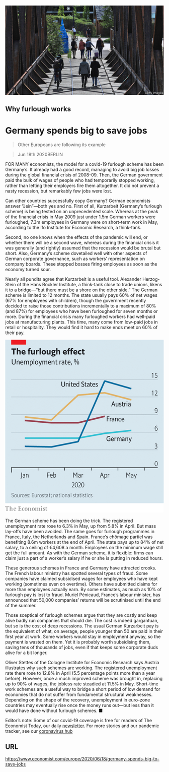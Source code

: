 ![](./images/20200620_EUP502.jpg)

## Why furlough works

# Germany spends big to save jobs

> Other Europeans are following its example

> Jun 18th 2020BERLIN

FOR MANY economists, the model for a covid-19 furlough scheme has been Germany’s. It already had a good record, managing to avoid big job losses during the global financial crisis of 2008-09. Then, the German government paid the bulk of wages of people who had temporarily stopped working, rather than letting their employers fire them altogether. It did not prevent a nasty recession, but remarkably few jobs were lost.

Can other countries successfully copy Germany? German economists answer “Jein”—both yes and no. First of all, Kurzarbeit (Germany’s furlough scheme) is being tested on an unprecedented scale. Whereas at the peak of the financial crisis in May 2009 just under 1.5m German workers were furloughed, 7.3m employees in Germany were on short-term work in May, according to the Ifo Institute for Economic Research, a think-tank.

Second, no one knows when the effects of the pandemic will end, or whether there will be a second wave, whereas during the financial crisis it was generally (and rightly) assumed that the recession would be brutal but short. Also, Germany’s scheme dovetailed well with other aspects of German corporate governance, such as workers’ representation on company boards. These stopped bosses firing employees as soon as the economy turned sour.

Nearly all pundits agree that Kurzarbeit is a useful tool. Alexander Herzog-Stein of the Hans Böckler Institute, a think-tank close to trade unions, likens it to a bridge—“but there must be a shore on the other side.” The German scheme is limited to 12 months. The state usually pays 60% of net wages (67% for employees with children), though the government recently decided to raise those contributions incrementally to a maximum of 80% (and 87%) for employees who have been furloughed for seven months or more. During the financial crisis many furloughed workers had well-paid jobs at manufacturing plants. This time, many come from low-paid jobs in retail or hospitality. They would find it hard to make ends meet on 60% of their pay.

![](./images/20200620_EUC141.png)

The German scheme has been doing the trick. The registered unemployment rate rose to 6.3% in May, up from 5.8% in April. But mass lay-offs have been avoided. The same goes for furlough programmes in France, Italy, the Netherlands and Spain. France’s chômage partiel was benefiting 8.6m workers at the end of April. The state pays up to 84% of net salary, to a ceiling of €4,608 a month. Employees on the minimum wage still get the full amount. As with the German scheme, it is flexible: firms can claim just a part of a worker’s salary if he or she is putting in reduced hours.

These generous schemes in France and Germany have attracted crooks. The French labour ministry has spotted several types of fraud. Some companies have claimed subsidised wages for employees who have kept working (sometimes even on overtime). Others have submitted claims for more than employees actually earn. By some estimates, as much as 10% of furlough pay is lost to fraud. Muriel Pénicaud, France’s labour minister, has announced that 50,000 companies’ returns will be scrutinised until the end of the summer.

Those sceptical of furlough schemes argue that they are costly and keep alive badly run companies that should die. The cost is indeed gargantuan, but so is the cost of deep recessions. The usual German Kurzarbeit pay is the equivalent of what, on average, people younger than 50 are paid in their first year at work. Some workers would stay in employment anyway, so the payment is wasted on them. Yet it is probably worth subsidising them, saving tens of thousands of jobs, even if that keeps some corporate duds alive for a bit longer.

Oliver Stettes of the Cologne Institute for Economic Research says Austria illustrates why such schemes are working. The registered unemployment rate there rose to 12.8% in April (5.5 percentage points more than a year before). However, once a much improved scheme was brought in, replacing up to 90% of wages, the jobless rate steadied at 11.5% in May. Short-time work schemes are a useful way to bridge a short period of low demand for economies that do not suffer from fundamental structural weaknesses. Depending on the shape of the recovery, unemployment in euro-zone countries may eventually rise once the money runs out—but less than it would have done without furlough schemes. ■

Editor’s note: Some of our covid-19 coverage is free for readers of The Economist Today, our daily [newsletter](https://www.economist.com/https://my.economist.com/user#newsletter). For more stories and our pandemic tracker, see our [coronavirus hub](https://www.economist.com//news/2020/03/11/the-economists-coverage-of-the-coronavirus)

## URL

https://www.economist.com/europe/2020/06/18/germany-spends-big-to-save-jobs

